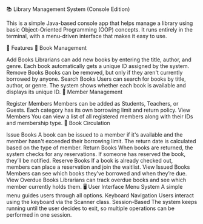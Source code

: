 📚 Library Management System 
        (Console Edition)

This is a simple Java-based console app that helps manage a library using basic Object-Oriented Programming (OOP) concepts. It runs entirely in the terminal, with a menu-driven interface that makes it easy to use.

🔧 Features
📖 Book Management

Add Books
Librarians can add new books by entering the title, author, and genre. Each book automatically gets a unique ID assigned by the system.
Remove Books
Books can be removed, but only if they aren't currently borrowed by anyone.
Search Books
Users can search for books by title, author, or genre. The system shows whether each book is available and displays its unique ID.
👤 Member Management

Register Members
Members can be added as Students, Teachers, or Guests. Each category has its own borrowing limit and return policy.
View Members
You can view a list of all registered members along with their IDs and membership type.
🔄 Book Circulation

Issue Books
A book can be issued to a member if it's available and the member hasn't exceeded their borrowing limit. The return date is calculated based on the type of member.
Return Books
When books are returned, the system checks for any reservations. If someone has reserved the book, they’ll be notified.
Reserve Books
If a book is already checked out, members can place a reservation and join the waitlist.
View Issued Books
Members can see which books they’ve borrowed and when they’re due.
View Overdue Books
Librarians can track overdue books and see which member currently holds them.
🖥️ User Interface
Menu System
A simple menu guides users through all options.
Keyboard Navigation
Users interact using the keyboard via the Scanner class.
Session-Based
The system keeps running until the user decides to exit, so multiple operations can be performed in one session.
